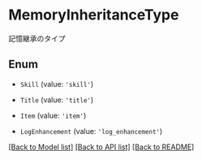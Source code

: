 # MemoryInheritanceType

記憶継承のタイプ

## Enum

* `Skill` (value: `'skill'`)

* `Title` (value: `'title'`)

* `Item` (value: `'item'`)

* `LogEnhancement` (value: `'log_enhancement'`)

[[Back to Model list]](../README.md#documentation-for-models) [[Back to API list]](../README.md#documentation-for-api-endpoints) [[Back to README]](../README.md)
